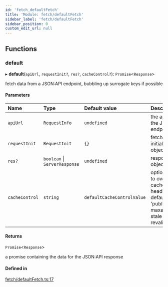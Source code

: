 ```yaml
---
id: 'fetch_defaultFetch'
title: 'Module: fetch/defaultFetch'
sidebar_label: 'fetch/defaultFetch'
sidebar_position: 0
custom_edit_url: null
---
```


## Functions

### default

▸ **default**(`apiUrl`, `requestInit?`, `res?`, `cacheControl?`):
`Promise`<`Response`\>

fetch data from a JSON:API endpoint, bubbling up surrogate keys if possible

#### Parameters

| Name           | Type                          | Default value              | Description                                                                                                    |
| :------------- | :---------------------------- | :------------------------- | :------------------------------------------------------------------------------------------------------------- |
| `apiUrl`       | `RequestInfo`                 | `undefined`                | the api url for the JSON:API endpoint                                                                          |
| `requestInit`  | `RequestInit`                 | `{}`                       | fetch initialization object                                                                                    |
| `res?`         | `boolean` \| `ServerResponse` | `undefined`                | response object                                                                                                |
| `cacheControl` | `string`                      | `defaultCacheControlValue` | optional value to override cache control header, defaults to 'public, s-maxage=10, stale-while-revalidate=600' |

#### Returns

`Promise`<`Response`\>

a promise containing the data for the JSON:API response

#### Defined in

[fetch/defaultFetch.ts:17](https://github.com/pantheon-systems/decoupled-kit-js/blob/4f3ee4f/packages/drupal-kit/src/fetch/defaultFetch.ts#L17)
